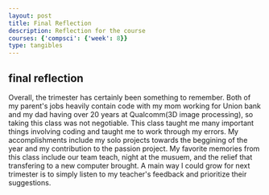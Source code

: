 ```yaml
---
layout: post
title: Final Reflection
description: Reflection for the course
courses: {'compsci': {'week': 8}}
type: tangibles
---
```


## final reflection
Overall, the trimester has certainly been something to remember. Both of my parent's jobs heavily contain code with my mom working for Union bank and my dad having over 20 years at Qualcomm(3D image processing), so taking this class was not negotiable. This class taught me many important things involving coding and taught me to work through my errors. My accomplishments include my solo projects towards the beggining of the year and my contribution to the passion project. My favorite memories from this class include our team teach, night at the musuem, and the relief that transfering to a new computer brought. A main way I could grow for next trimester is to simply listen to my teacher's feedback and prioritize their suggestions.